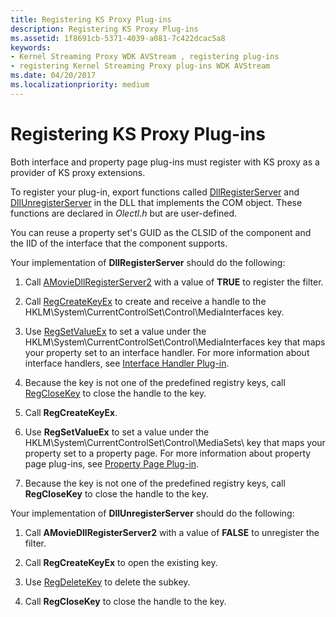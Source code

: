 ```yaml
---
title: Registering KS Proxy Plug-ins
description: Registering KS Proxy Plug-ins
ms.assetid: 1f8691cb-5371-4039-a081-7c422dcac5a8
keywords:
- Kernel Streaming Proxy WDK AVStream , registering plug-ins
- registering Kernel Streaming Proxy plug-ins WDK AVStream
ms.date: 04/20/2017
ms.localizationpriority: medium
---
```


# Registering KS Proxy Plug-ins


Both interface and property page plug-ins must register with KS proxy as a provider of KS proxy extensions.

To register your plug-in, export functions called [DllRegisterServer](http://go.microsoft.com/fwlink/p/?linkid=106441) and [DllUnregisterServer](http://go.microsoft.com/fwlink/p/?linkid=106443) in the DLL that implements the COM object. These functions are declared in *Olectl.h* but are user-defined.

You can reuse a property set's GUID as the CLSID of the component and the IID of the interface that the component supports.

Your implementation of **DllRegisterServer** should do the following:

1.  Call [AMovieDllRegisterServer2](http://go.microsoft.com/fwlink/p/?linkid=106448) with a value of **TRUE** to register the filter.

2.  Call [RegCreateKeyEx](http://go.microsoft.com/fwlink/p/?linkid=106454) to create and receive a handle to the HKLM\\System\\CurrentControlSet\\Control\\MediaInterfaces key.

3.  Use [RegSetValueEx](http://go.microsoft.com/fwlink/p/?linkid=106447) to set a value under the HKLM\\System\\CurrentControlSet\\Control\\MediaInterfaces key that maps your property set to an interface handler. For more information about interface handlers, see [Interface Handler Plug-in](interface-handler-plug-in.md).

4.  Because the key is not one of the predefined registry keys, call [RegCloseKey](http://go.microsoft.com/fwlink/p/?linkid=106444) to close the handle to the key.

5.  Call **RegCreateKeyEx**.

6.  Use **RegSetValueEx** to set a value under the HKLM\\System\\CurrentControlSet\\Control\\MediaSets\\ key that maps your property set to a property page. For more information about property page plug-ins, see [Property Page Plug-in](property-page-plug-in.md).

7.  Because the key is not one of the predefined registry keys, call **RegCloseKey** to close the handle to the key.

Your implementation of **DllUnregisterServer** should do the following:

1.  Call **AMovieDllRegisterServer2** with a value of **FALSE** to unregister the filter.

2.  Call **RegCreateKeyEx** to open the existing key.

3.  Use [RegDeleteKey](http://go.microsoft.com/fwlink/p/?linkid=106446) to delete the subkey.

4.  Call **RegCloseKey** to close the handle to the key.

 

 




